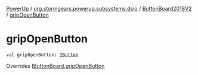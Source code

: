 [PowerUp](../../index.md) / [org.stormgears.powerup.subsystems.dsio](../index.md) / [ButtonBoard2018V2](index.md) / [gripOpenButton](./grip-open-button.md)

# gripOpenButton

`val gripOpenButton: `[`IButton`](../../org.stormgears.utils.dsio/-i-button/index.md)

Overrides [IButtonBoard.gripOpenButton](../-i-button-board/grip-open-button.md)

